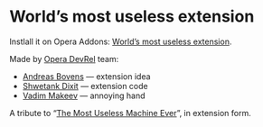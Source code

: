 # World’s most useless extension

Instlall it on Opera Addons: [World’s most useless extension](https://addons.opera.com/en/extensions/details/worlds-most-useless-extension/).

Made by [Opera DevRel](https://twitter.com/odevrel) team:

- [Andreas Bovens](https://twitter.com/andreasbovens) — extension idea
- [Shwetank Dixit](https://twitter.com/shwetank) — extension code
- [Vadim Makeev](https://twitter.com/pepelsbey_) — annoying hand

A tribute to “[The Most Useless Machine Ever](https://www.youtube.com/watch?v=Z86V_ICUCD4)”, in extension form.